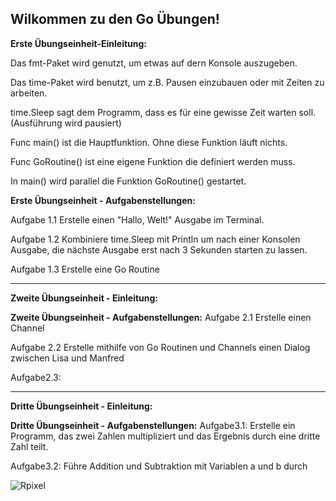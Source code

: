 Wilkommen zu den Go Übungen!  
----

**Erste Übungseinheit-Einleitung:**

Das fmt-Paket wird genutzt, um etwas auf dern Konsole auszugeben.

Das time-Paket wird benutzt, um z.B. Pausen einzubauen oder mit Zeiten zu arbeiten.

time.Sleep sagt dem Programm, dass es für eine gewisse Zeit warten soll. (Ausführung wird pausiert)

Func main() ist die Hauptfunktion. Ohne diese Funktion läuft nichts.

Func GoRoutine() ist eine eigene Funktion die definiert werden muss.

In main() wird parallel die Funktion GoRoutine() gestartet.

**Erste Übungseinheit - Aufgabenstellungen:**

Aufgabe 1.1 Erstelle einen "Hallo, Welt!" Ausgabe im Terminal.

Aufgabe 1.2 Kombiniere time.Sleep mit Println um nach einer Konsolen Ausgabe, die nächste Ausgabe erst nach 3 Sekunden starten zu lassen.

Aufgabe 1.3 Erstelle eine Go Routine

------------------------------------------------------------------------------

**Zweite Übungseinheit - Einleitung:**

**Zweite Übungseinheit - Aufgabenstellungen:**
Aufgabe 2.1 Erstelle einen Channel

Aufgabe 2.2 Erstelle mithilfe von Go Routinen und Channels einen Dialog zwischen Lisa und Manfred

Aufgabe2.3: 

------------------------------------------------------------------------------

**Dritte Übungseinheit - Einleitung:**

**Dritte Übungseinheit - Aufgabenstellungen:**
Aufgabe3.1: Erstelle ein Programm, das zwei Zahlen multipliziert und das Ergebnis durch eine dritte Zahl teilt.

Aufgabe3.2: Führe Addition und Subtraktion mit Variablen a und b durch

![Rpixel](https://github.com/user-attachments/assets/934acc6e-1eff-4df1-bbbc-ff4c40c7ed49)


